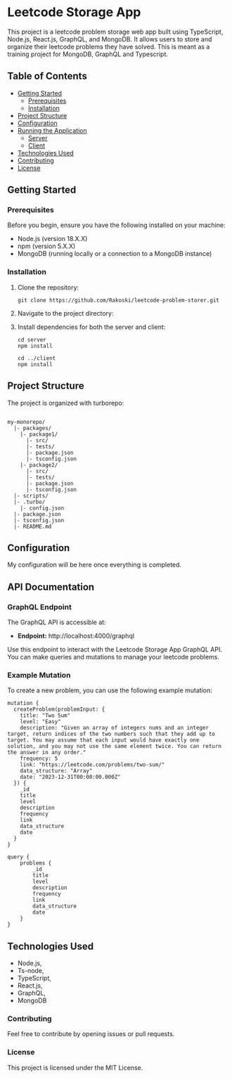 # Leetcode Storage App

This project is a leetcode problem storage web app built using TypeScript, Node.js, React.js, GraphQL, and MongoDB. It allows users to store and organize their leetcode problems they have solved. This is meant as a training project for MongoDB, GraphQL and Typescript.

## Table of Contents

- [Getting Started](#getting-started)
  - [Prerequisites](#prerequisites)
  - [Installation](#installation)
- [Project Structure](#project-structure)
- [Configuration](#configuration)
- [Running the Application](#running-the-application)
  - [Server](#server)
  - [Client](#client)
- [Technologies Used](#technologies-used)
- [Contributing](#contributing)
- [License](#license)

## Getting Started

### Prerequisites

Before you begin, ensure you have the following installed on your machine:

- Node.js (version 18.X.X)
- npm (version 5.X.X)
- MongoDB (running locally or a connection to a MongoDB instance)

### Installation

1. Clone the repository:

     ```
     git clone https://github.com/Rakoski/leetcode-problem-storer.git
     
2. Navigate to the project directory:

3. Install dependencies for both the server and client:

    ```
   cd server
   npm install

   cd ../client
   npm install
    
## Project Structure

The project is organized with turborepo:

<code>
my-monorepo/
  |- packages/
    |- package1/
      |- src/
      |- tests/
      |- package.json
      |- tsconfig.json
    |- package2/
      |- src/
      |- tests/
      |- package.json
      |- tsconfig.json
  |- scripts/
  |- .turbo/
    |- config.json
  |- package.json
  |- tsconfig.json
  |- README.md
</code>

## Configuration

My configuration will be here once everything is completed. 

## API Documentation

### GraphQL Endpoint

The GraphQL API is accessible at:

- **Endpoint:** http://localhost:4000/graphql

Use this endpoint to interact with the Leetcode Storage App GraphQL API. You can make queries and mutations to manage your leetcode problems.

### Example Mutation

To create a new problem, you can use the following example mutation:

    mutation {
      createProblem(problemInput: {
        title: "Two Sum"
        level: "Easy"
        description: "Given an array of integers nums and an integer target, return indices of the two numbers such that they add up to target. You may assume that each input would have exactly one solution, and you may not use the same element twice. You can return the answer in any order."
        frequency: 5
        link: "https://leetcode.com/problems/two-sum/"
        data_structure: "Array"
        date: "2023-12-31T00:00:00.000Z"
      }) {
        _id
        title
        level
        description
        frequency
        link
        data_structure
        date
      }
    }

    query {
        problems {
            _id
            title
            level
            description
            frequency
            link
            data_structure
            date
        }
    }


## Technologies Used
- Node.js,
- Ts-node,
- TypeScript,
- React.js,
- GraphQL,
- MongoDB

### Contributing
Feel free to contribute by opening issues or pull requests.

### License
This project is licensed under the MIT License.
